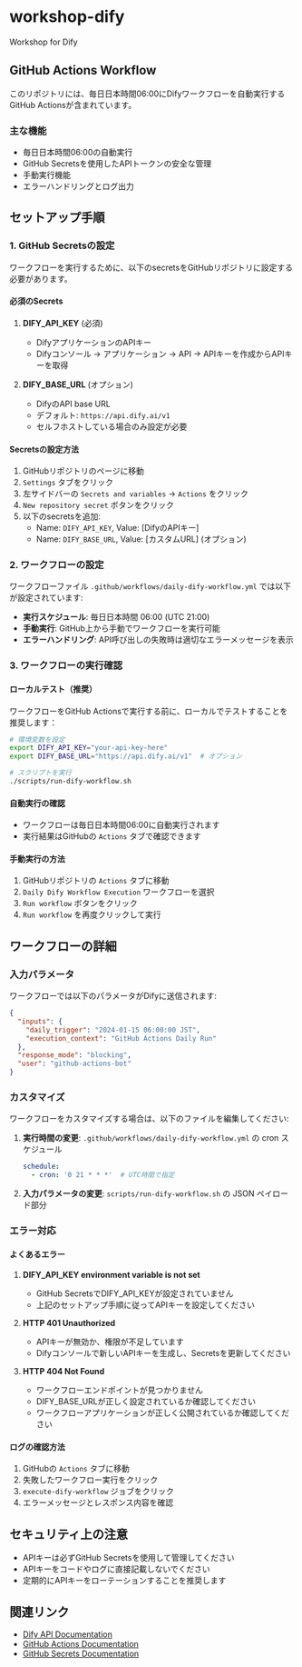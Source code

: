 # workshop-dify
Workshop for Dify

## GitHub Actions Workflow

このリポジトリには、毎日日本時間06:00にDifyワークフローを自動実行するGitHub Actionsが含まれています。

### 主な機能
- 毎日日本時間06:00の自動実行
- GitHub Secretsを使用したAPIトークンの安全な管理
- 手動実行機能
- エラーハンドリングとログ出力

## セットアップ手順

### 1. GitHub Secretsの設定

ワークフローを実行するために、以下のsecretsをGitHubリポジトリに設定する必要があります。

#### 必須のSecrets

1. **DIFY_API_KEY** (必須)
   - DifyアプリケーションのAPIキー
   - Difyコンソール → アプリケーション → API → APIキーを作成からAPIキーを取得

2. **DIFY_BASE_URL** (オプション)
   - DifyのAPI base URL
   - デフォルト: `https://api.dify.ai/v1`
   - セルフホストしている場合のみ設定が必要

#### Secretsの設定方法

1. GitHubリポジトリのページに移動
2. `Settings` タブをクリック
3. 左サイドバーの `Secrets and variables` → `Actions` をクリック
4. `New repository secret` ボタンをクリック
5. 以下のsecretsを追加:
   - Name: `DIFY_API_KEY`, Value: [DifyのAPIキー]
   - Name: `DIFY_BASE_URL`, Value: [カスタムURL] (オプション)

### 2. ワークフローの設定

ワークフローファイル `.github/workflows/daily-dify-workflow.yml` では以下が設定されています:

- **実行スケジュール**: 毎日日本時間 06:00 (UTC 21:00)
- **手動実行**: GitHub上から手動でワークフローを実行可能
- **エラーハンドリング**: API呼び出しの失敗時は適切なエラーメッセージを表示

### 3. ワークフローの実行確認

#### ローカルテスト（推奨）
ワークフローをGitHub Actionsで実行する前に、ローカルでテストすることを推奨します：

```bash
# 環境変数を設定
export DIFY_API_KEY="your-api-key-here"
export DIFY_BASE_URL="https://api.dify.ai/v1"  # オプション

# スクリプトを実行
./scripts/run-dify-workflow.sh
```

#### 自動実行の確認
- ワークフローは毎日日本時間06:00に自動実行されます
- 実行結果はGitHubの `Actions` タブで確認できます

#### 手動実行の方法
1. GitHubリポジトリの `Actions` タブに移動
2. `Daily Dify Workflow Execution` ワークフローを選択
3. `Run workflow` ボタンをクリック
4. `Run workflow` を再度クリックして実行

## ワークフローの詳細

### 入力パラメータ

ワークフローでは以下のパラメータがDifyに送信されます:

```json
{
  "inputs": {
    "daily_trigger": "2024-01-15 06:00:00 JST",
    "execution_context": "GitHub Actions Daily Run"
  },
  "response_mode": "blocking",
  "user": "github-actions-bot"
}
```

### カスタマイズ

ワークフローをカスタマイズする場合は、以下のファイルを編集してください:

1. **実行時間の変更**:
   `.github/workflows/daily-dify-workflow.yml` の cron スケジュール
   ```yaml
   schedule:
     - cron: '0 21 * * *'  # UTC時間で指定
   ```

2. **入力パラメータの変更**:
   `scripts/run-dify-workflow.sh` の JSON ペイロード部分

### エラー対応

#### よくあるエラー

1. **DIFY_API_KEY environment variable is not set**
   - GitHub SecretsでDIFY_API_KEYが設定されていません
   - 上記のセットアップ手順に従ってAPIキーを設定してください

2. **HTTP 401 Unauthorized**
   - APIキーが無効か、権限が不足しています
   - Difyコンソールで新しいAPIキーを生成し、Secretsを更新してください

3. **HTTP 404 Not Found**
   - ワークフローエンドポイントが見つかりません
   - DIFY_BASE_URLが正しく設定されているか確認してください
   - ワークフローアプリケーションが正しく公開されているか確認してください

#### ログの確認方法

1. GitHubの `Actions` タブに移動
2. 失敗したワークフロー実行をクリック
3. `execute-dify-workflow` ジョブをクリック
4. エラーメッセージとレスポンス内容を確認

## セキュリティ上の注意

- APIキーは必ずGitHub Secretsを使用して管理してください
- APIキーをコードやログに直接記載しないでください
- 定期的にAPIキーをローテーションすることを推奨します

## 関連リンク

- [Dify API Documentation](https://docs.dify.ai/)
- [GitHub Actions Documentation](https://docs.github.com/en/actions)
- [GitHub Secrets Documentation](https://docs.github.com/en/actions/security-guides/encrypted-secrets)

